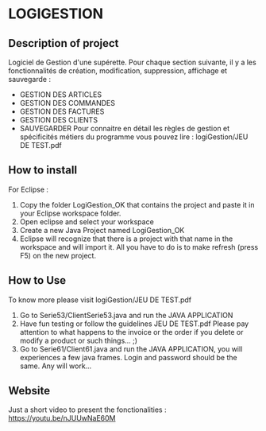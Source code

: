 # LOGIGESTION

## Description of project
Logiciel de Gestion d'une supérette. Pour chaque section suivante, il y a les fonctionnalités de création, modification, suppression, affichage et sauvegarde :
+ GESTION DES ARTICLES
+ GESTION DES COMMANDES
+ GESTION DES FACTURES
+ GESTION DES CLIENTS
+ SAUVEGARDER
Pour connaitre en détail les règles de gestion et spécificités métiers du programme vous pouvez lire : logiGestion/JEU DE TEST.pdf

How to install
---
For Eclipse :
1. Copy the folder LogiGestion_OK that contains the project and paste it in your Eclipse workspace folder.
2. Open eclipse and select your workspace 
3. Create a new Java Project named LogiGestion_OK
4. Eclipse will recognize that there is a project with that name in the workspace and will import it. All you have to do is to make refresh (press F5) on the new project.

How to Use
---
To know more please visit logiGestion/JEU DE TEST.pdf
1. Go to Serie53/ClientSerie53.java and run the JAVA APPLICATION
2. Have fun testing or follow the guidelines JEU DE TEST.pdf Please pay attention to what happens to the invoice or the order if you delete or modify a product or such things… ;) 
3. Go to Serie61/Client61.java and run the JAVA APPLICATION, you will experiences a few java frames. Login and password should be the same. Any will work…


Website
---
Just a short video to present the fonctionalities : https://youtu.be/nJUUwNaE60M
